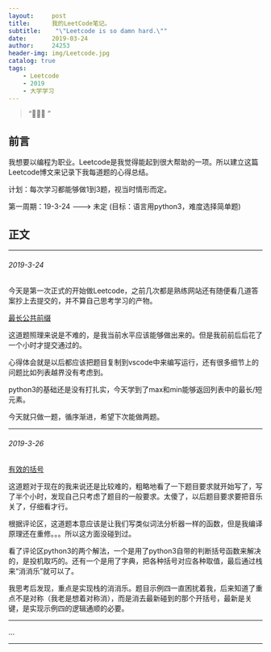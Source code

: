 ```yaml
---
layout:     post
title:      我的LeetCode笔记。
subtitle:    "\"Leetcode is so damn hard.\""
date:       2019-03-24
author:     24253
header-img: img/Leetcode.jpg
catalog: true
tags:
    - Leetcode
    - 2019
    - 大学学习
---
```


> “🙉🙉🙉 ”

## 前言

我想要以编程为职业。Leetcode是我觉得能起到很大帮助的一项。所以建立这篇Leetcode博文来记录下我每道题的心得总结。

计划：每次学习都能够做1到3题，视当时情形而定。

第一周期：19-3-24 ---> 未定 (目标：语言用python3，难度选择简单题)

## 正文

---

###### 2019-3-24

今天是第一次正式的开始做Leetcode，之前几次都是熟练网站还有随便看几道答案抄上去提交的，并不算自己思考学习的产物。

[最长公共前缀](https://leetcode-cn.com/problems/longest-common-prefix/)

这道题照理来说是不难的，是我当前水平应该能够做出来的。但是我前前后后花了一个小时才提交通过的。

心得体会就是以后都应该把题目复制到vscode中来编写运行，还有很多细节上的问题比如列表越界没有考虑到。

python3的基础还是没有打扎实，今天学到了max和min能够返回列表中的最长/短元素。

今天就只做一题，循序渐进，希望下次能做两题。

---

###### 2019-3-26

[有效的括号](https://leetcode-cn.com/problems/valid-parentheses/submissions/)

这道题对于现在的我来说还是比较难的，粗略地看了一下题目要求就开始写了，写了半个小时，发现自己只考虑了题目的一般要求。太傻了，以后题目要求要把音乐关了，仔细看才行。

根据评论区，这道题本意应该是让我们写类似词法分析器一样的函数，但是我编译原理还在重修。。。所以这方面没碰到过。

看了评论区python3的两个解法，一个是用了python3自带的判断括号函数来解决的，是投机取巧的。还有一个是用了字典，把各种括号对应各种取值，最后通过栈来“消消乐”就可以了。

我思考后发现，重点是实现栈的消消乐。题目示例四一直困扰着我，后来知道了重点不是对称（我老是想着对称消），而是消去最新碰到的那个开括号，最新是关键，是实现示例四的逻辑通顺的必要。



---

...

---


